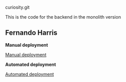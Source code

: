 curiosity.git

This is the code for the backend in the monolith version

Fernando Harris
---

**Manual deployment**

[Manual deployment](./manual-deployment.md)

**Automated deployment**

[Automated deployment](./automatic-deployment.md)

